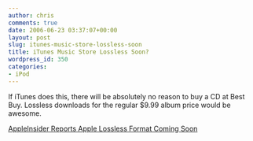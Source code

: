 ```yaml
---
author: chris
comments: true
date: 2006-06-23 03:37:07+00:00
layout: post
slug: itunes-music-store-lossless-soon
title: iTunes Music Store Lossless Soon?
wordpress_id: 350
categories:
- iPod
---
```


If iTunes does this, there will be absolutely no reason to buy a CD at Best Buy. Lossless downloads for the regular $9.99 album price would be awesome.

[AppleInsider Reports Apple Lossless Format Coming Soon](http://www.appleinsider.com/article.php?id=1834)
